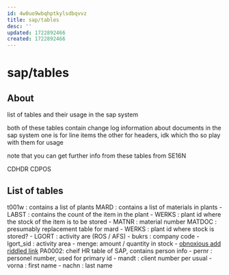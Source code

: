 ```yaml
---
id: 4w0uo9wbqhptkylsdbqvvz
title: sap/tables
desc: ''
updated: 1722892466
created: 1722892466
---
```

# sap/tables

## About

list of tables and their usage in the sap system

both of these tables contain change log information
about documents in the sap system one is for line items the other for 
headers, idk which tho so play with them for usage


note that you can get further info from these tables from
SE16N

CDHDR 
CDPOS
## List of tables

t001w : contains a list of plants
MARD : contains a list of materials in plants
    - LABST : contains the count of the item in the plant
    - WERKS : plant id where the stock of the item is to be stored
    - MATNR : material number
MATDOC : presumably replacement table for mard
    - WERKS : plant id where stock is stored?
    - LGORT : activity are (ROS / AFS)
    - bukrs : company code
    - lgort\_sid : activity area
    - menge: amount / quantity in stock
    - [obnoxious add riddled link](https://www.se80.co.uk/sap-s4-hana-tables/?name=matdoc)
PA0002: cheif HR table of SAP, contains person info
    - pernr : personel number, used for primary id
    - mandt : client number per usual
    - vorna : first name
    - nachn : last name


